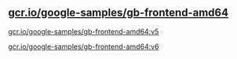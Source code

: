 
[gcr.io/google-samples/gb-frontend-amd64](https://hub.docker.com/r/anjia0532/google-samples.gb-frontend-amd64/tags/)
-----


[gcr.io/google-samples/gb-frontend-amd64:v5](https://hub.docker.com/r/anjia0532/google-samples.gb-frontend-amd64/tags/)


[gcr.io/google-samples/gb-frontend-amd64:v6](https://hub.docker.com/r/anjia0532/google-samples.gb-frontend-amd64/tags/)


